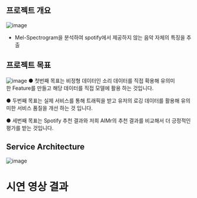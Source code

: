 ## 프로젝트 개요
![image](https://user-images.githubusercontent.com/53855943/217695640-d8089f02-37ae-4f24-b43a-fb32a2bf87f1.png)

- Mel-Spectrogram을 분석하여 spotify에서 제공하지 않는 음악 자체의 특징을 추출

## 프로젝트 목표
![image](https://user-images.githubusercontent.com/53855943/217695912-dfaa1b7c-b699-425d-8de8-4d04b6c7631d.png)
● 첫번째 목표는 비정형 데이터인 소리 데이터를 직접 확용해 유의미한 Feature를 만들고 해당 데이터를 직접 모델에 활용 하는 것입니다.

● 두번째 목표는 실제 서비스를 통해 트래픽을 받고 유저의 로깅 데이터를 활용해 유의미한 서비스 품질을 개선 하는 것 입니다.

● 세번째 목표는 Spotify 추천 결과와 저희 AIMr의 추천 결과를 비교해서 더 긍정적인 평가를 받는 것입니다.



## Service Architecture
![image](https://user-images.githubusercontent.com/53855943/217695888-205f7172-3e2a-4c05-b641-92ae35ade10a.png)




# 시연 영상 결과
